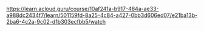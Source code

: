 https://learn.acloud.guru/course/10af241a-b917-484a-ae33-a988dc2434f7/learn/501159fd-8a25-4c84-a427-0bb3d606ed07/e21ba13b-2ba6-4c2a-9c02-d1b303ecfbb5/watch
